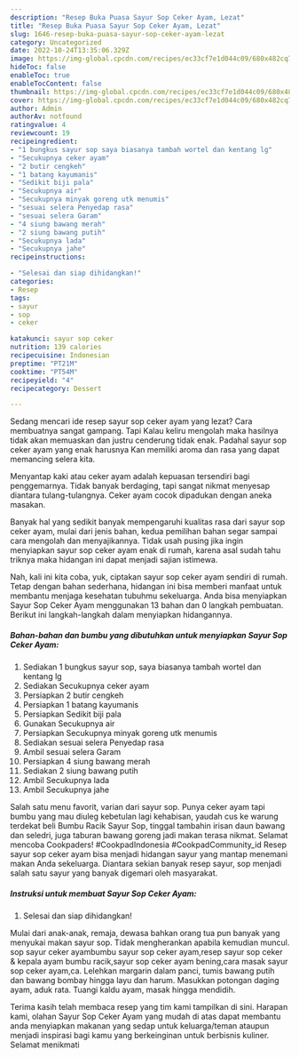 ```yaml
---
description: "Resep Buka Puasa Sayur Sop Ceker Ayam, Lezat"
title: "Resep Buka Puasa Sayur Sop Ceker Ayam, Lezat"
slug: 1646-resep-buka-puasa-sayur-sop-ceker-ayam-lezat
category: Uncategorized
date: 2022-10-24T13:35:06.329Z
image: https://img-global.cpcdn.com/recipes/ec33cf7e1d044c09/680x482cq70/sayur-sop-ceker-ayam-foto-resep-utama.jpg
hideToc: false
enableToc: true
enableTocContent: false
thumbnail: https://img-global.cpcdn.com/recipes/ec33cf7e1d044c09/680x482cq70/sayur-sop-ceker-ayam-foto-resep-utama.jpg
cover: https://img-global.cpcdn.com/recipes/ec33cf7e1d044c09/680x482cq70/sayur-sop-ceker-ayam-foto-resep-utama.jpg
author: Admin
authorAv: notfound
ratingvalue: 4
reviewcount: 19
recipeingredient:
- "1 bungkus sayur sop saya biasanya tambah wortel dan kentang lg"
- "Secukupnya ceker ayam"
- "2 butir cengkeh"
- "1 batang kayumanis"
- "Sedikit biji pala"
- "Secukupnya air"
- "Secukupnya minyak goreng utk menumis"
- "sesuai selera Penyedap rasa"
- "sesuai selera Garam"
- "4 siung bawang merah"
- "2 siung bawang putih"
- "Secukupnya lada"
- "Secukupnya jahe"
recipeinstructions:

- "Selesai dan siap dihidangkan!"
categories:
- Resep
tags:
- sayur
- sop
- ceker

katakunci: sayur sop ceker 
nutrition: 139 calories
recipecuisine: Indonesian
preptime: "PT21M"
cooktime: "PT54M"
recipeyield: "4"
recipecategory: Dessert

---
```



Sedang mencari ide resep sayur sop ceker ayam yang lezat? Cara membuatnya sangat gampang. Tapi Kalau keliru mengolah maka hasilnya tidak akan memuaskan dan justru cenderung tidak enak. Padahal sayur sop ceker ayam yang enak harusnya Kan memiliki aroma dan rasa yang dapat memancing selera kita.


Menyantap kaki atau ceker ayam adalah kepuasan tersendiri bagi penggemarnya. Tidak banyak berdaging, tapi sangat nikmat menyesap diantara tulang-tulangnya. Ceker ayam cocok dipadukan dengan aneka masakan.

Banyak hal yang sedikit banyak mempengaruhi kualitas rasa dari sayur sop ceker ayam, mulai dari jenis bahan, kedua pemilihan bahan segar sampai cara mengolah dan menyajikannya. Tidak usah pusing jika ingin menyiapkan sayur sop ceker ayam enak di rumah, karena asal sudah tahu triknya maka hidangan ini dapat menjadi sajian istimewa.


Nah, kali ini kita coba, yuk, ciptakan sayur sop ceker ayam sendiri di rumah. Tetap dengan bahan sederhana, hidangan ini bisa memberi manfaat untuk membantu menjaga kesehatan tubuhmu sekeluarga. Anda bisa menyiapkan Sayur Sop Ceker Ayam menggunakan 13 bahan dan 0 langkah pembuatan. Berikut ini langkah-langkah dalam menyiapkan hidangannya.

<!--inarticleads1-->

##### Bahan-bahan dan bumbu yang dibutuhkan untuk menyiapkan Sayur Sop Ceker Ayam:

1. Sediakan 1 bungkus sayur sop, saya biasanya tambah wortel dan kentang lg
1. Sediakan Secukupnya ceker ayam
1. Persiapkan 2 butir cengkeh
1. Persiapkan 1 batang kayumanis
1. Persiapkan Sedikit biji pala
1. Gunakan Secukupnya air
1. Persiapkan Secukupnya minyak goreng utk menumis
1. Sediakan sesuai selera Penyedap rasa
1. Ambil sesuai selera Garam
1. Persiapkan 4 siung bawang merah
1. Sediakan 2 siung bawang putih
1. Ambil Secukupnya lada
1. Ambil Secukupnya jahe


Salah satu menu favorit, varian dari sayur sop. Punya ceker ayam tapi bumbu yang mau diuleg kebetulan lagi kehabisan, yaudah cus ke warung terdekat beli Bumbu Racik Sayur Sop, tinggal tambahin irisan daun bawang dan seledri, juga taburan bawang goreng jadi makan terasa nikmat. Selamat mencoba Cookpaders! #CookpadIndonesia #CookpadCommunity_id Resep sayur sop ceker ayam bisa menjadi hidangan sayur yang mantap menemani makan Anda sekeluarga. Diantara sekian banyak resep sayur, sop menjadi salah satu sayur yang banyak digemari oleh masyarakat. 

<!--inarticleads2-->

##### Instruksi untuk membuat Sayur Sop Ceker Ayam:


1. Selesai dan siap dihidangkan!

Mulai dari anak-anak, remaja, dewasa bahkan orang tua pun banyak yang menyukai makan sayur sop. Tidak mengherankan apabila kemudian muncul. sop sayur ceker ayambumbu sayur sop ceker ayam,resep sayur sop ceker &amp; kepala ayam bumbu racik,sayur sop ceker ayam bening,cara masak sayur sop ceker ayam,ca. Lelehkan margarin dalam panci, tumis bawang putih dan bawang bombay hingga layu dan harum. Masukkan potongan daging ayam, aduk rata. Tuangi kaldu ayam, masak hingga mendidih. 

Terima kasih telah membaca resep yang tim kami tampilkan di sini. Harapan kami, olahan Sayur Sop Ceker Ayam yang mudah di atas dapat membantu anda menyiapkan makanan yang sedap untuk keluarga/teman ataupun menjadi inspirasi bagi kamu yang berkeinginan untuk berbisnis kuliner. Selamat menikmati
